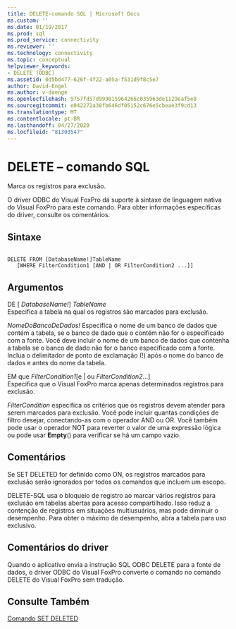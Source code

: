 ```yaml
---
title: DELETE-comando SQL | Microsoft Docs
ms.custom: ''
ms.date: 01/19/2017
ms.prod: sql
ms.prod_service: connectivity
ms.reviewer: ''
ms.technology: connectivity
ms.topic: conceptual
helpviewer_keywords:
- DELETE [ODBC]
ms.assetid: 0d5bd477-626f-4f22-a05a-f531d9f8c5e7
author: David-Engel
ms.author: v-daenge
ms.openlocfilehash: 9757fd57d999815964266c035963de1129eaf5e8
ms.sourcegitcommit: e042272a38fb646df05152c676e5cbeae3f9cd13
ms.translationtype: MT
ms.contentlocale: pt-BR
ms.lasthandoff: 04/27/2020
ms.locfileid: "81303547"
---
```

# <a name="delete---sql-command"></a>DELETE – comando SQL
Marca os registros para exclusão.  
  
 O driver ODBC do Visual FoxPro dá suporte à sintaxe de linguagem nativa do Visual FoxPro para este comando. Para obter informações específicas do driver, consulte os comentários.  
  
## <a name="syntax"></a>Sintaxe  
  
```  
  
DELETE FROM [DatabaseName!]TableName  
   [WHERE FilterCondition1 [AND | OR FilterCondition2 ...]]  
```  
  
## <a name="arguments"></a>Argumentos  
 DE [ *DatabaseName!*] *TableName*  
 Especifica a tabela na qual os registros são marcados para exclusão.  
  
 *NomeDoBancoDeDados!* Especifica o nome de um banco de dados que contém a tabela, se o banco de dado que o contém não for o especificado com a fonte. Você deve incluir o nome de um banco de dados que contenha a tabela se o banco de dado não for o banco especificado com a fonte. Inclua o delimitador de ponto de exclamação (!) após o nome do banco de dados e antes do nome da tabela.  
  
 EM que *FilterCondition1*[e &#124; ou *FilterCondition2*...]  
 Especifica que o Visual FoxPro marca apenas determinados registros para exclusão.  
  
 *FilterCondition* especifica os critérios que os registros devem atender para serem marcados para exclusão. Você pode incluir quantas condições de filtro desejar, conectando-as com o operador AND ou OR. Você também pode usar o operador NOT para reverter o valor de uma expressão lógica ou pode usar **Empty**() para verificar se há um campo vazio.  
  
## <a name="remarks"></a>Comentários  
 Se SET DELETED for definido como ON, os registros marcados para exclusão serão ignorados por todos os comandos que incluem um escopo.  
  
 DELETE-SQL usa o bloqueio de registro ao marcar vários registros para exclusão em tabelas abertas para acesso compartilhado. Isso reduz a contenção de registros em situações multiusuários, mas pode diminuir o desempenho. Para obter o máximo de desempenho, abra a tabela para uso exclusivo.  
  
## <a name="driver-remarks"></a>Comentários do driver  
 Quando o aplicativo envia a instrução SQL ODBC DELETE para a fonte de dados, o driver ODBC do Visual FoxPro converte o comando no comando DELETE do Visual FoxPro sem tradução.  
  
## <a name="see-also"></a>Consulte Também  
 [Comando SET DELETED](../../odbc/microsoft/set-deleted-command.md)
